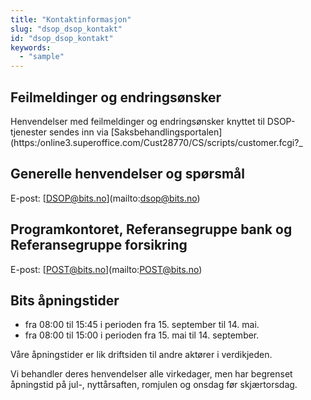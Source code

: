 ```yaml
---
title: "Kontaktinformasjon"
slug: "dsop_dsop_kontakt"
id: "dsop_dsop_kontakt"
keywords:
  - "sample"
---
```


## Feilmeldinger og endringsønsker

Henvendelser med feilmeldinger og endringsønsker knyttet til DSOP-tjenester sendes inn via [Saksbehandlingsportalen](https:/online3.superoffice.com/Cust28770/CS/scripts/customer.fcgi?_

## Generelle henvendelser og spørsmål


E-post: [[DSOP@bits.no](mailto:DSOP@bits.no)](mailto:dsop@bits.no)


## Programkontoret, Referansegruppe bank og Referansegruppe forsikring


E-post: [[POST@bits.no](mailto:POST@bits.no)](mailto:POST@bits.no)


## Bits åpningstider
* fra 08:00 til 15:45 i perioden fra 15. september til 14. mai.
* fra 08:00 til 15:00 i perioden fra 15. mai til 14. september.

Våre åpningstider er lik driftsiden til andre aktører i verdikjeden.

Vi behandler deres henvendelser alle virkedager, men har begrenset åpningstid på jul-, nyttårsaften, romjulen og onsdag før skjærtorsdag.
